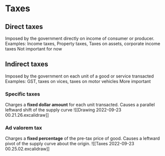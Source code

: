# Taxes

## Direct taxes
Imposed by the government directly on income of consumer or producer. 
Examples: Income taxes, Property taxes, Taxes on assets, corporate income taxes
Not important for now

## Indirect taxes
Imposed by the government on each unit of a good or service transacted
Examples: GST, taxes on vices, taxes on motor vehicles
More important

### Specific taxes
Charges a **fixed dollar amount** for each unit transacted. Causes a parallel leftward shift of the supply curve
![[Drawing 2022-09-23 00.21.26.excalidraw]]

### Ad valorem tax
Charges a **fixed percentage** of the pre-tax price of good. Causes a leftward pivot of the supply curve about the origin.
![[Taxes 2022-09-23 00.25.02.excalidraw]]

